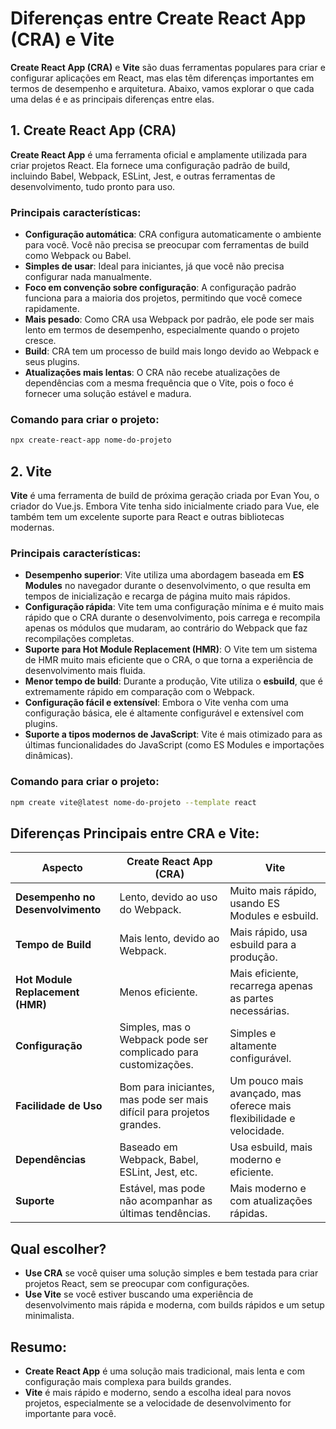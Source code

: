 
# Diferenças entre Create React App (CRA) e Vite

**Create React App (CRA)** e **Vite** são duas ferramentas populares para criar e configurar aplicações em React, mas elas têm diferenças importantes em termos de desempenho e arquitetura. Abaixo, vamos explorar o que cada uma delas é e as principais diferenças entre elas.

## 1. Create React App (CRA)

**Create React App** é uma ferramenta oficial e amplamente utilizada para criar projetos React. Ela fornece uma configuração padrão de build, incluindo Babel, Webpack, ESLint, Jest, e outras ferramentas de desenvolvimento, tudo pronto para uso.

### Principais características:
- **Configuração automática**: CRA configura automaticamente o ambiente para você. Você não precisa se preocupar com ferramentas de build como Webpack ou Babel.
- **Simples de usar**: Ideal para iniciantes, já que você não precisa configurar nada manualmente.
- **Foco em convenção sobre configuração**: A configuração padrão funciona para a maioria dos projetos, permitindo que você comece rapidamente.
- **Mais pesado**: Como CRA usa Webpack por padrão, ele pode ser mais lento em termos de desempenho, especialmente quando o projeto cresce.
- **Build**: CRA tem um processo de build mais longo devido ao Webpack e seus plugins.
- **Atualizações mais lentas**: O CRA não recebe atualizações de dependências com a mesma frequência que o Vite, pois o foco é fornecer uma solução estável e madura.

### Comando para criar o projeto:
```bash
npx create-react-app nome-do-projeto
```

## 2. Vite

**Vite** é uma ferramenta de build de próxima geração criada por Evan You, o criador do Vue.js. Embora Vite tenha sido inicialmente criado para Vue, ele também tem um excelente suporte para React e outras bibliotecas modernas.

### Principais características:
- **Desempenho superior**: Vite utiliza uma abordagem baseada em **ES Modules** no navegador durante o desenvolvimento, o que resulta em tempos de inicialização e recarga de página muito mais rápidos.
- **Configuração rápida**: Vite tem uma configuração mínima e é muito mais rápido que o CRA durante o desenvolvimento, pois carrega e recompila apenas os módulos que mudaram, ao contrário do Webpack que faz recompilações completas.
- **Suporte para Hot Module Replacement (HMR)**: O Vite tem um sistema de HMR muito mais eficiente que o CRA, o que torna a experiência de desenvolvimento mais fluida.
- **Menor tempo de build**: Durante a produção, Vite utiliza o **esbuild**, que é extremamente rápido em comparação com o Webpack.
- **Configuração fácil e extensível**: Embora o Vite venha com uma configuração básica, ele é altamente configurável e extensível com plugins.
- **Suporte a tipos modernos de JavaScript**: Vite é mais otimizado para as últimas funcionalidades do JavaScript (como ES Modules e importações dinâmicas).

### Comando para criar o projeto:
```bash
npm create vite@latest nome-do-projeto --template react
```

## Diferenças Principais entre CRA e Vite:

| **Aspecto**                | **Create React App (CRA)**                        | **Vite**                                          |
|----------------------------|--------------------------------------------------|--------------------------------------------------|
| **Desempenho no Desenvolvimento** | Lento, devido ao uso do Webpack.               | Muito mais rápido, usando ES Modules e esbuild.   |
| **Tempo de Build**          | Mais lento, devido ao Webpack.                   | Mais rápido, usa esbuild para a produção.         |
| **Hot Module Replacement (HMR)** | Menos eficiente.                               | Mais eficiente, recarrega apenas as partes necessárias. |
| **Configuração**            | Simples, mas o Webpack pode ser complicado para customizações. | Simples e altamente configurável.                 |
| **Facilidade de Uso**       | Bom para iniciantes, mas pode ser mais difícil para projetos grandes. | Um pouco mais avançado, mas oferece mais flexibilidade e velocidade. |
| **Dependências**            | Baseado em Webpack, Babel, ESLint, Jest, etc.    | Usa esbuild, mais moderno e eficiente.            |
| **Suporte**                 | Estável, mas pode não acompanhar as últimas tendências. | Mais moderno e com atualizações rápidas.          |

## Qual escolher?
- **Use CRA** se você quiser uma solução simples e bem testada para criar projetos React, sem se preocupar com configurações.
- **Use Vite** se você estiver buscando uma experiência de desenvolvimento mais rápida e moderna, com builds rápidos e um setup minimalista.

## Resumo:
- **Create React App** é uma solução mais tradicional, mais lenta e com configuração mais complexa para builds grandes.
- **Vite** é mais rápido e moderno, sendo a escolha ideal para novos projetos, especialmente se a velocidade de desenvolvimento for importante para você.
